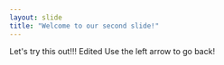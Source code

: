 ```yaml
---
layout: slide
title: "Welcome to our second slide!"
---
```

Let's try this out!!! Edited
Use the left arrow to go back!
